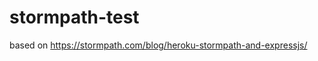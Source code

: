 stormpath-test
==============
based on https://stormpath.com/blog/heroku-stormpath-and-expressjs/


